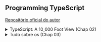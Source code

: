 ## Programming TypeScript

[Repositório oficial do autor](https://github.com/bcherny/programming-typescript-answers)

<details>
  <summary>TypeScript: A 10_000 Foot View (Chap 02)</summary>

## O compilador

1. Programa analisado em AST(n abstract syntax tree);
2. AST é compilado para um bytecode;
3. Bytecode é avaliado em tempo de execução.

> O TypeScript em vez de compilar diretamente para bytecode, o Type-Script compila para… código JavaScript! (Transpile)

> Mas antes disso, existe progragrama especial que (typechecker) que verifica se seu código é typesafe.

1. TypeScript source -> TypeScript AST [TSC]
   - Aqui é usado os tipos declarados;
2. AST é verificada por typechecker [TSC]
   - Aqui é usado os tipos declarados;
3. TypeScript AST -> JavaScript source [TSC]
   - Aqui não é mais utilizado os tipos.
   ```
   Quando o TSC compila seu código de TypeScript para JS, ele não olha mais para os seus tipos.
   ```
4. JavaScript source -> JavaScript AST [JS]
5. AST -> bytecode [JS]
6. ByteCode é avaliado em tempo de execução[JS]

JavaScript engine (V8, Spidermonkey[Firefox], JSCore[Safari], Chakra[Edge])

## O sistema de tipos

> Um conjunto de regras que um verificador de tipos usa para atribuir tipos ao seu programa.

- Dinâmico
- Estático (TS is incrementally compiled statically typed language)

> O TypeScript é inspirado em ambos os tipos de sistemas de tipos: você pode anotar explicitamente seus tipos ou pode
> deixar o TypeScript inferir a maioria deles para você.

> Em geral, é uma boa ideia deixar o TypeScript inferir tantos tipos quanto possível para você, mantendo o código
> digitado explicitamente no mínimo.

Comparação entre os sistemas de tipos enter Js e TS, para ajudar criar uma modelo mental de como o TS funciona:

| Recursos do sistemas de tipos             | JS                     | TS                        |
| ----------------------------------------- | ---------------------- | ------------------------- |
| Como os tipos são vinculados ?            | Dinâmico               | Estático                  |
| Os tipos são convertidos automaticamente? | Sim                    | Não(principal)            |
| Quando os tipos são verificados?          | Tempo de execução      | Tempo de compilação       |
| Quando os erros são encontrados ?         | Em execução(a maioria) | Em compilação (a maioria) |

> Se você precisar converter tipos, faça-o explicitamente.

> O compilador TSC é escrito em TypeScript, ou seja, o TS é uma linguagem
>
> bootstrapping [self-hosting](https://robertheaton.com/2017/10/24/what-is-a-self-hosting-compiler/#:~:text=A%20self-hosting%20compiler%20is%20one%20that%20can%20compile,writing%20%3D%2C%20you%20write%20the%20actual%20word%20EQUALS.)

## [TSLint](https://palantir.github.io/tslint/)

- `npx tslint --init` - Para habilitar o tslint estilização de código

## Dicas

1. Instale o `ts-node` e use-o para compilar e executar seu TypeScript com um único comando.
2. Use uma ferramenta de scaffolding como `typescript-node-starter` para gerar rapidamente sua estrutura de pastas para
   você.

</details>

<details>
  <summary>Tudo sobre os (Chap 03)</summary>
  
  > Um conjunto de valores e o que você pode fazer com eles.

> Quando você vê que algo é do tipo T, você não apenas sabe que é um T, mas também sabe exatamente o que pode fazer com esse T (e o que não pode).

### Hierarquia de tipos

![alt](app/chapter-03/typeScript-type-hierarchy.drawio.svg)

## ABCs dos tipos

- `any`
  - Evite, assim como o fogo! (Utilizar noImplicitAny).
- `unknown`

  - Pode ser utilizado para valores desconhecidos, mas procure sempre conhecer seus valores!;
  - Também pode ser refinado.
  - Operadores que podem ser usados:

    > ==, ===, ||, &&, ?, !

  - Exemplo:

    ```typescript
    let a: unknown = 20; // TypesScript não inferirá nada sobre unknown;
    let b = a === 1234; // SIM! Podemos comparar os valores do tipo unknown, ou seja, utilizar os operadores relacionais.
    let c = a + 10; //  NÃO! Pois estamos pressupondo que ele é um número
    ```

- `boolean`
  Exemplo:
  ```Typescript
  let a = true // OK! boolean
  var b = false // OK! boolean
  const c = true // OK, PORÉM CONSTANTE. true
  let d: boolean = true // OK, Qualquer valor do conjunto boolean
  let e: true = true // type literals feature (um tipo que representa um único valor e nada mais)
  let f: true = false // ERROR, tipo literal apenas com valor true.
  ```
- `number`
  - Operações básicas aritméticas, relacionais ...
  - Curiosidade! (Podemos utilizar numeric separators, separadores numéricos)
  ```typescript
  let oneMillion = 1_000_000; // Igual à 1000000
  let a: 1_000_000_000_000_000 = 1000000000000000; // Muito útil para números grandes
  let b: 100000 = 100_000;
  console.log(a + b);
  ```
- `bigint`
  - Operações com inteiros
  ```typescript
  let a: bigint = 10n;
  ```
- `string`
- `symbol  (ES2015).`

  - Alternativa para chave de strings em objetos e maps
  - Um Symbol é único
  - O principal objetivo dos Symbols no TypeScript (e JavaScript) é fornecer uma maneira de criar identificadores únicos
  - Symbols permitem que você crie propriedades de objeto que são únicas e não podem ser sobrescritas ou acessadas acidentalmente1. Isso é útil quando você está escrevendo uma biblioteca ou um framework e quer evitar conflitos com o código do usuário.

  ```typescript
  let a = Symbol('a');
  let b: symbol = Symbol('B');
  ```

  ```typescript
  // Exemplo de key usando Symbolo
  const sym = Symbol('teste');
  let obj = {
  	[sym]: 'value',
  };
  console.log(obj[sym]); // "value"
  ```

  ```typescript
  const e = Symbol('e'); // typeof e
  const f: unique symbol = Symbol('f'); // typeof f
  ```

  > Pense em símbolos únicos como outros tipos literais, como 1, verdadeiro ou “literal”. Eles são uma forma de criar um tipo que representa um determinado habitante do símbolo.

- `object`

  - No exemplo abaixo ambos satisfazem o shape(interface)

    ```typescript
    // Definindo uma interface para objetos
    interface Aluno {
    	nome: string;
    	dataNascimento: string;
    }

    // Formato de classe
    class ClasseAluno {
    	constructor(public nome: string, public dataNascimento: string) {}
    }

    // Formato objeto literal
    let alunoA: Aluno = {
    	dataNascimento: '1996-01-02',
    	nome: 'José',
    };

    let alunoB: Aluno = new ClasseAluno('Maria', '1996-04-08');
    ```

  - Neste exemplo abaixo, podemos definir `n` props de um tipo específico: `[key: T]: U`, index signatures (assinatura de índices)

    ```typescript
    let a: {
    	b: number; // Deve conter essa prop number
    	c?: string; // Opcional (caso não seja definida fica undefined)
    	[key: number]: boolean; // pode haver n props com keys numbers e valores booleans
    };

    a = {
    	b: 1,
    	c: 'teste',
    	10: true,
    	1: true,
    };
    ```

  - Operador `readonly`

    ```typescript
    let a: {
    	readonly opinicaoDoTeimoso: string;
    };

    a = {
    	opinicaoDoTeimoso: 'Prefiro JavaScript puro!',
    };

    a.opinicaoDoTeimoso = 'Cara, Typescript é TOP!'; // Não adianta, ele não vai ouvir (operador readonly)
    ```

  - Objetos `{}` (vazios) ou , evitar o máximo possível, pois qualquer coisa pode ser atribuídos a eles, exceto: `null`, `undefined`

    ```Typescript
    let danger: {}; // ou let danger: Object;
    danger = {};
    danger = { x: 1_000 };
    danger = [];
    danger = 25;
    ```

    > `object` é mais restrito e não permite valores primitivos, enquanto `Object` é menos restrito e permite quase todos os tipos de valores1.

    - Este valor é válido para um `object`?

      | Value             | `{}` | `object` | `Object` |
      | ----------------- | ---- | -------- | -------- |
      | `{}`              | Sim  | Sim      | Sim      |
      | `['a']`           | Sim  | Sim      | Sim      |
      | `function () {}`  | Sim  | Sim      | Sim      |
      | `new String('a')` | Sim  | Sim      | Sim      |
      | `'a'`             | Sim  | Não      | Sim      |
      | `10`              | Sim  | Não      | Sim      |
      | `Symbol('a') `    | Sim  | Não      | Sim      |
      | `null `           | Não  | Não      | Não      |
      | `undefined  `     | Não  | Não      | Não      |

  ## Types Aliases (Apelido), União e Interseções

  > Se você tiver um tipo, você também pode realizar operações sobre ele.

  ### Type aliases

  ```Typescript
      type Idade = number; // Alias para number
      type Nome = string; // Alias para string

      let pessoa: {
      idade: Idade;
      nome: Nome;
      };

      pessoa = {
      idade: 10,
      nome: 'Micael',
      };

      pessoa.idade = 27;

  ```

  - Mantém o escopo assim como `let` e `const`;

    ```typescript
    type Color = 'red';
    let x = Math.random() < 0.5;

    if (x) {
    	type Color = 'blue'; // Este aliases sombreia o Color Declarado fora do escopo.
    	let b: Color = 'blue';
    } else {
    	let c: Color = 'red';
    }
    ```

    - Aliases de tipo são úteis para `DRYing(Dont't Repeat Yourself)` tipos complexos repetidos

  > Ao decidir se deve ou não usar um alias para um tipo, use o mesmo julgamento usado ao decidir se deve ou não extrair um valor em sua própria variável.

  ### União e Interseção

  - `|` operador de união
  - `&` operador de intersecção

  ```typescript
  type Gato = { nome: string; ronona: boolean };
  type Cao = { nome: string; late: boolean; balancaRabo: boolean };
  type GatoOuCaoOuAmbos = Gato | Cao;
  type GatoECao = Gato & Cao;

  // Gato
  let a: GatoOuCaoOuAmbos = {
  	nome: 'Chico',
  	ronona: true,
  };

  // Cão
  a = {
  	nome: 'Frodo',
  	late: true,
  	balancaRabo: true,
  };

  // Cão e gato
  a = {
  	nome: 'Donk',
  	late: true,
  	ronona: true,
  	balancaRabo: true,
  };

  // Cão e Gato (Super-pet)
  let catDog: GatoECao = {
  	nome: 'Frodo',
  	late: true,
  	ronona: true,
  	balancaRabo: true,
  };
  ```

  - Geralmente uniões **aparecem com mais frequências que interseções**, veja um exemplo de função que tem tal retorno.

  ```typescript
  // "true" | null
  function trueOrNull(isTrue: boolean) {
  	if (isTrue) {
  		return 'true';
  	}
  	return null;
  }
  ```

  ```typescript
  // number | string
  function trueOrNull(isTrue: boolean) {
  	if (isTrue) {
  		return 100;
  	}
  	return 'SEM!';
  }
  ```

  ## Arrays

  - `array`

    ```typescript
    let numeros = [1, 2, 3]; // number[]
    var stringsA = ['a', 'b']; // string[]
    let stringsB: string[] = ['a']; // string[]
    let stringsAndNumbersUnion = [1, 'a']; // (string | number)[]
    const stringsAndNumbersConstUnion = [2, 'b']; // (string | number)[]

    let onlySstrings = ['red'];
    onlySstrings.push('blue');
    onlySstrings.push(true); // Error TS2345: Argument of type 'true' is not assignable to parameter of type 'string'.

    let arrayAny = []; // any[]
    arrayAny.push(1); // number[]
    arrayAny.push('red'); // (string | number)[]

    let onlyNumbers: number[] = []; // number[]
    onlyNumbers.push(1); // number[]
    onlyNumbers.push('red'); // Error TS2345: Argument of type '"red"' is not
    // assignable to parameter of type 'number'.
    ```

    > À medida que você manipula a matriz e adiciona elementos a ela, o **TypeScript começa a agrupar o tipo da matriz**. Depois que a matriz sair do escopo em que foi definida (por exemplo, se você a declarou em uma função e a retornou), o TypeScript atribuirá a ela um tipo final que não poderá mais ser expandido:

    Veja o seguinte exemplo de uma função que configura um array em seu escopo, e em seguida o retorna:

    ```Typescript
    function buildArray() {
      let arr = [];

      arr.push('numero 1');
      arr.push(1);
      arr.push(true);
      return arr; // Return string | number | boolean
    }
    let myArray = buildArray() // (string | number)[]
    myArray.push(10n) // Argument of type '10n' is not assignable to parameter of type 'string | number | boolean'

    ```

  - `tuples`

  > Ao contrário da maioria dos outros tipos, as tuplas precisam ser explicitamente digitadas quando você as declara.

  ```Typescript
  type TyplePerson = [string, string, number];
  let a: [number] = [1];
  // A tuple of [first name, last name, birth year]
  let b: TyplePerson = ['malcolm', 'gladwell', 1963];

  let arrayPerson: TyplePerson[] = [];
  arrayPerson.push(['micael', 'andrade', 1996]);
  console.log(arrayPerson.pop()?.[0]); // micael
  console.log(arrayPerson); // []
  ```

  - Valores opcionais

    ```typescript
    // Endereço com número opcional
    let endereco: [string, number?][] = [
    	['Av João Bebe Água'],
    	['Rua mangabeira', 580],
    ];

    // Equivalente
    let moreTrainFares: ([string] | [string, number])[] = [
    	// ...
    ];
    ```

  - Tamanhos mínimos

    ```Typescript
      // Uma lista de elementos com pelo menos um elemento.
      let meioDePagamento: [string, ...string[]] = [
      'Débito XXXXXXX',
      'Crédito YYYYYY',
      ];
    // Uma lista heterogênea
    let list: [number, boolean, ...string[]] = [1, false, 'a', 'b', 'c'];
    ```

    Diferente de outras linguagens de programação, por exemplo, Python. As tuplas no Typescript são mutáveis, porém podemos torná-las imutáveis tornando ReadOnly:

    ```typescript
    // Uma lista de elementos com pelo menos um elemento mutável.
    let friends: [string, ...string[]] = [
    	'Sara',
    	'Tali',
    	'Chloe',
    	'Claire',
    	'Micael',
    ];
    friends[0] = 'micael'; // Modificando a lista original
    console.log(friends[0]); // micael

    // Lista imutável
    let friendsTuple: readonly [string, ...string[]] = [
    	'Sara',
    	'Tali',
    	'Chloe',
    	'Claire',
    	'Micael',
    ];
    friends[0] = 'micael'; // ERROR! Cannot assign to '0' because it is a read-only property (2540)
    ```

    - Variação de formas de declarar arrays e tuplas

    ```Typescript
    type A = readonly string[] // readonly string[]
    type B = ReadonlyArray<string> // readonly string[]
    type C = Readonly<string[]> // readonly string[]

    type D = readonly [number, string] // readonly [number, string]
    type E = Readonly<[number, string]> // readonly [number, string]

    ```

    > Observe que, embora as matrizes somente leitura possam tornar seu código mais fácil de raciocinar em alguns casos, evitando a mutabilidade, elas são apoiadas por matrizes JavaScript regulares. Isso significa que mesmo pequenas atualizações em um array resultam em ter que copiar o array original primeiro, o que pode prejudicar o desempenho de tempo de execução do aplicativo se você não tiver cuidado. Para arrays pequenos, essa sobrecarga raramente é perceptível, mas para arrays maiores, a sobrecarga pode se tornar significativa.

    > Se você planeja fazer uso pesado de arrays imutáveis, considere alcançar uma implementação mais eficiente, como o excelente imutável de [Lee Byron](https://www.npmjs.com/package/immutable).

  ## null, undefined, void, and never

  > Além de nulo e indefinido, TypeScript também tem void e nunca.

  - `null`
  - `undefined`
  - `void`
  - `never`

    > `never` é o tipo de uma função que nunca retorna (como uma função que lança uma exceção, ou uma que é executada para sempre)

    ```typescript
    // (lancarError) Uma função que retorna never
    function lancarError(): never {
    	throw TypeError('I always error');
    }

    // Outra função que retorna never
    function inicarJogo(): never {
    	while (true) {
    		correr();
    	}
    }
    ```

- Tipos que representa ausência de algo

  | Tipo      | Significado                                     |
  | --------- | ----------------------------------------------- |
  | null      | Ausência de um valor                            |
  | undefined | Variável que ainda não foi atribuída a um valor |
  | void      | Função que não tem uma declaração de retorno    |
  | never     | Função que nunca retorna                        |

- `enuns`

  > O Typescript permite que você mescle tipos `Enuns`

  ```Typescript
    enum Language {
      English = 0,
      Spanish = 1
    }
    enum Language {
      Russian = 2
    }
    Language[100] // Não existe, mas o Typescript não irá reclama! Para evitar esse comportamento podemos utilizar const antes de declarar o enum
  ```

  - O código listado acima irá mesclar Russian os `enums` que já foram inseridos.

  - Podemos inserir expressões matemáticas, também:

  ```typescript
  enum Language {
  	English = 100,
  	Spanish = 200 + 300,
  	Russian, // TypeScript infers 501 (the next number after 500)
  }
  ```

</details>
